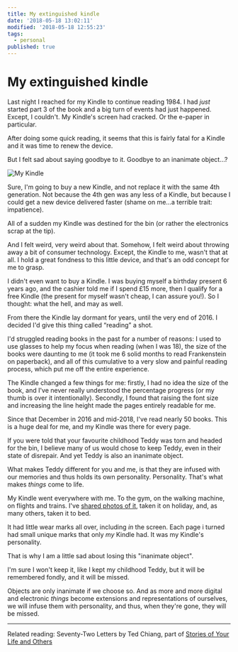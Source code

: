 ```yaml
---
title: My extinguished kindle
date: '2018-05-18 13:02:11'
modified: '2018-05-18 12:55:23'
tags:
  - personal
published: true
---
```

# My extinguished kindle

Last night I reached for my Kindle to continue reading 1984. I had _just_ started part 3 of the book and a big turn of events had just happened. Except, I couldn't. My Kindle's screen had cracked. Or the e-paper in particular.

After doing some quick reading, it seems that this is fairly fatal for a Kindle and it was time to renew the device.

But I felt sad about saying goodbye to it. Goodbye to an inanimate object…?

<!--more-->

![My Kindle](/images/my-kindle.jpg)

Sure, I'm going to buy a new Kindle, and not replace it with the same 4th generation. Not because the 4th gen was any less of a Kindle, but because I could get a new device delivered faster (shame on me…a terrible trait: impatience).

All of a sudden my Kindle was destined for the bin (or rather the electronics scrap at the tip).

And I felt weird, very weird about that. Somehow, I felt weird about throwing away a bit of consumer technology. Except, the Kindle to me, wasn't that at all. I hold a great fondness to this little device, and that's an odd concept for me to grasp.

I didn't even want to buy a Kindle. I was buying myself a birthday present 6 years ago, and the cashier told me if I spend £15 more, then I qualify for a free Kindle (the present for myself wasn't cheap, I can assure you!). So I thought: what the hell, and may as well.

From there the Kindle lay dormant for years, until the very end of 2016. I decided I'd give this thing called “reading” a shot.

I'd struggled reading books in the past for a number of reasons: I used to use glasses to help my focus when reading (when I was 18), the size of the books were daunting to me (it took me 6 solid months to read Frankenstein on paperback), and all of this cumulative to a very slow and painful reading process, which put me off the entire experience.

The Kindle changed a few things for me: firstly, I had no idea the size of the book, and I've never really understood the percentage progress (or my thumb is over it intentionally). Secondly, I found that raising the font size and increasing the line height made the pages entirely readable for me.

Since that December in 2016 and mid-2018, I've read nearly 50 books. This is a huge deal for me, and my Kindle was there for every page.

If you were told that your favourite childhood Teddy was torn and headed for the bin, I believe many of us would chose to keep Teddy, even in their state of disrepair. And yet Teddy is also an inanimate object.

What makes Teddy different for you and me, is that they are infused with our memories and thus holds its own personality. Personality. That's what makes *things* come to life.

My Kindle went everywhere with me. To the gym, on the walking machine, on flights and trains. I've [shared photos of it](https://twitter.com/rem/status/996376422322229248), taken it on holiday, and, as many others, taken it to bed.

It had little wear marks all over, including *in* the screen. Each page i turned had small unique marks that only *my* Kindle had. It was my Kindle's personality.

That is why I am a little sad about losing this "inanimate object".

I'm sure I won't keep it, like I kept my childhood Teddy, but it will be remembered fondly, and it will be missed.

Objects are only inanimate if we choose so. And as more and more digital and electronic *things* become extensions and representations of ourselves, we will infuse them with personality, and thus, when they're gone, they will be missed.

---

Related reading: Seventy-Two Letters by Ted Chiang, part of [Stories of Your Life and Others](https://www.goodreads.com/book/show/223380.Stories_of_Your_Life_and_Others?from_search=true)
